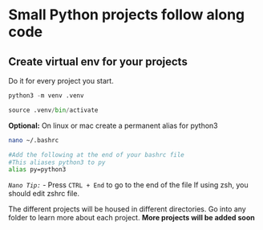 # Small Python projects follow along code

## Create virtual env for your projects

Do it for every project you start.

```py
python3 -m venv .venv

source .venv/bin/activate
```

**Optional:** On linux or mac create a permanent alias for python3

```bash
nano ~/.bashrc

#Add the following at the end of your bashrc file
#This aliases python3 to py
alias py=python3

```

*`Nano Tip:`* - Press `CTRL + End` to go to the end of the file
If using zsh, you should edit zshrc file.

The different projects will be housed in different directories. Go into any folder to learn more about each project. **More projects will be added soon**
